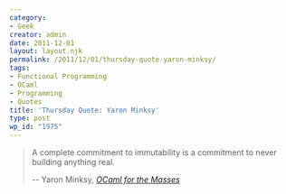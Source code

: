 ```yaml
---
category:
- Geek
creator: admin
date: 2011-12-01
layout: layout.njk
permalink: /2011/12/01/thursday-quote-yaron-minksy/
tags:
- Functional Programming
- OCaml
- Programming
- Quotes
title: 'Thursday Quote: Yaron Minksy'
type: post
wp_id: "1975"
---
```


> A complete commitment to immutability is a commitment to never building anything real.
>
> -- Yaron Minksy, [_OCaml for the Masses_](http://queue.acm.org/detail.cfm?id=2038036&ref=fullrss)
